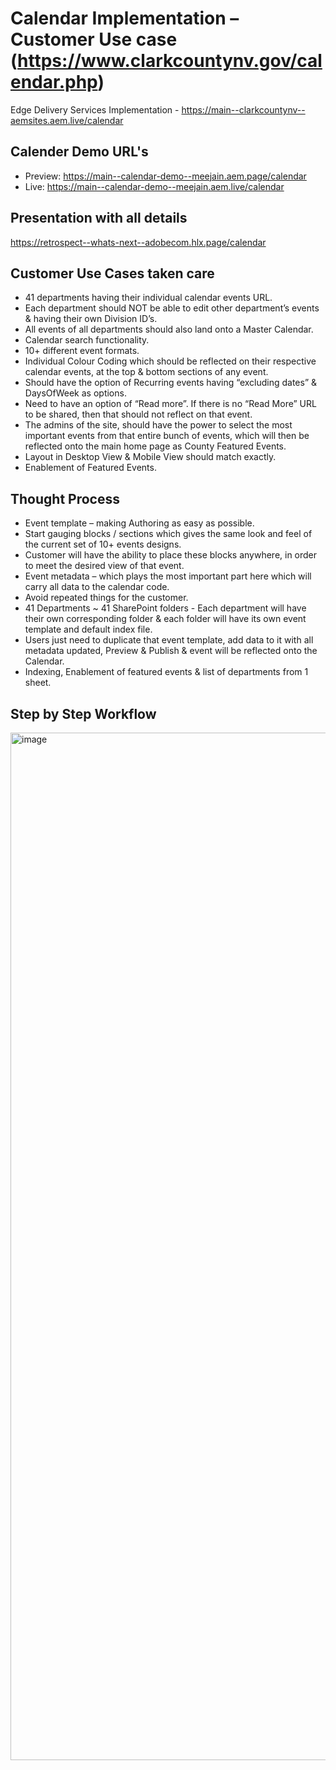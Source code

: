 # Calendar Implementation – Customer Use case (https://www.clarkcountynv.gov/calendar.php)
Edge Delivery Services Implementation - https://main--clarkcountynv--aemsites.aem.live/calendar

## Calender Demo URL's 
- Preview: https://main--calendar-demo--meejain.aem.page/calendar
- Live: https://main--calendar-demo--meejain.aem.live/calendar

## Presentation with all details
https://retrospect--whats-next--adobecom.hlx.page/calendar

## Customer Use Cases taken care
- 41 departments having their individual calendar events URL.
- Each department should NOT be able to edit other department’s events & having their own Division ID’s.
- All events of all departments should also land onto a Master Calendar.
- Calendar search functionality.
- 10+ different event formats.
- Individual Colour Coding which should be reflected on their respective calendar events, at the top & bottom sections of any event.
- Should have the option of Recurring events having “excluding dates” & DaysOfWeek as options.
- Need to have an option of “Read more”. If there is no “Read More” URL to be shared, then that should not reflect on that event.
- The admins of the site, should have the power to select the most important events from that entire bunch of events, which will then be reflected onto the main home page as County Featured Events.
- Layout in Desktop View & Mobile View should match exactly.
- Enablement of Featured Events.

## Thought Process
- Event template – making Authoring as easy as possible.
- Start gauging blocks / sections which gives the same look and feel of the current set of 10+ events designs.
- Customer will have the ability to place these blocks anywhere, in order to meet the desired view of that event.
- Event metadata – which plays the most important part here which will carry all data to the calendar code.
- Avoid repeated things for the customer.
- 41 Departments ~ 41 SharePoint folders - Each department will have their own corresponding folder & each folder will have its own event template and default index file.
- Users just need to duplicate that event template, add data to it with all metadata updated, Preview & Publish & event will be reflected onto the Calendar.
- Indexing, Enablement of featured events & list of departments from 1 sheet.



## Step by Step Workflow

<img width="1644" alt="image" src="https://github.com/user-attachments/assets/7d43f833-3d9b-4acc-b0b3-750f5de26ecf" />

